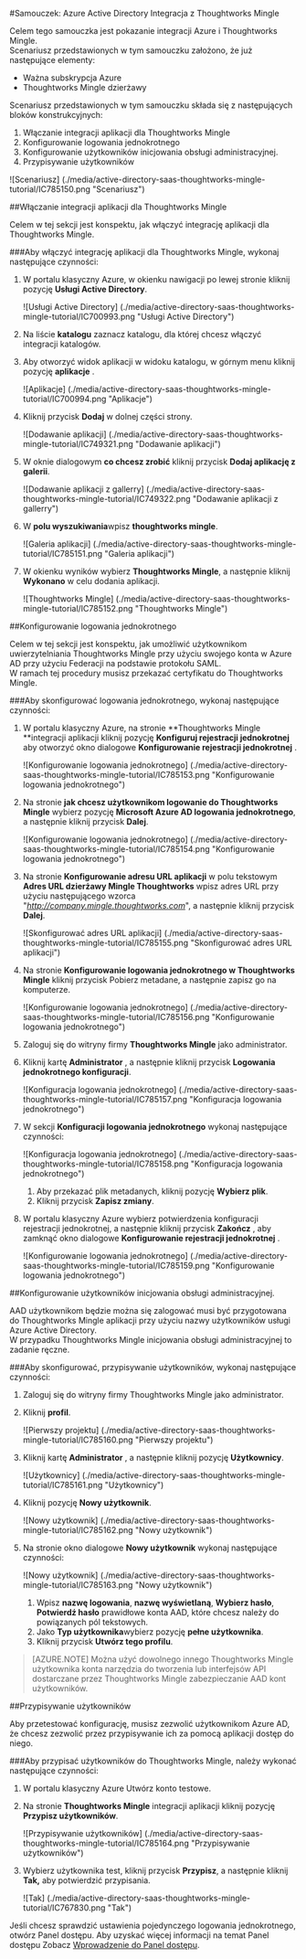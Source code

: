<properties 
    pageTitle="Samouczek: Azure Active Directory Integracja z Thoughtworks Mingle | Microsoft Azure" 
    description="Dowiedz się, jak za pomocą Thoughtworks Mingle usługi Azure Active Directory można włączyć logowania jednokrotnego, automatycznego inicjowania obsługi administracyjnej i nie tylko!" 
    services="active-directory" 
    authors="jeevansd"  
    documentationCenter="na" 
     manager="femila"/>
<tags 
    ms.service="active-directory" 
    ms.devlang="na" 
    ms.topic="article" 
    ms.tgt_pltfrm="na" 
    ms.workload="identity" 
    ms.date="09/11/2016" 
    ms.author="jeedes" />

#<a name="tutorial-azure-active-directory-integration-with-thoughtworks-mingle"></a>Samouczek: Azure Active Directory Integracja z Thoughtworks Mingle
  
Celem tego samouczka jest pokazanie integracji Azure i Thoughtworks Mingle.  
Scenariusz przedstawionych w tym samouczku założono, że już następujące elementy:

-   Ważna subskrypcja Azure
-   Thoughtworks Mingle dzierżawy
  
Scenariusz przedstawionych w tym samouczku składa się z następujących bloków konstrukcyjnych:

1.  Włączanie integracji aplikacji dla Thoughtworks Mingle
2.  Konfigurowanie logowania jednokrotnego
3.  Konfigurowanie użytkowników inicjowania obsługi administracyjnej.
4.  Przypisywanie użytkowników

![Scenariusz] (./media/active-directory-saas-thoughtworks-mingle-tutorial/IC785150.png "Scenariusz")

##<a name="enabling-the-application-integration-for-thoughtworks-mingle"></a>Włączanie integracji aplikacji dla Thoughtworks Mingle
  
Celem w tej sekcji jest konspektu, jak włączyć integrację aplikacji dla Thoughtworks Mingle.

###<a name="to-enable-the-application-integration-for-thoughtworks-mingle-perform-the-following-steps"></a>Aby włączyć integrację aplikacji dla Thoughtworks Mingle, wykonaj następujące czynności:

1.  W portalu klasyczny Azure, w okienku nawigacji po lewej stronie kliknij pozycję **Usługi Active Directory**.

    ![Usługi Active Directory] (./media/active-directory-saas-thoughtworks-mingle-tutorial/IC700993.png "Usługi Active Directory")

2.  Na liście **katalogu** zaznacz katalogu, dla której chcesz włączyć integracji katalogów.

3.  Aby otworzyć widok aplikacji w widoku katalogu, w górnym menu kliknij pozycję **aplikacje** .

    ![Aplikacje] (./media/active-directory-saas-thoughtworks-mingle-tutorial/IC700994.png "Aplikacje")

4.  Kliknij przycisk **Dodaj** w dolnej części strony.

    ![Dodawanie aplikacji] (./media/active-directory-saas-thoughtworks-mingle-tutorial/IC749321.png "Dodawanie aplikacji")

5.  W oknie dialogowym **co chcesz zrobić** kliknij przycisk **Dodaj aplikację z galerii**.

    ![Dodawanie aplikacji z gallerry] (./media/active-directory-saas-thoughtworks-mingle-tutorial/IC749322.png "Dodawanie aplikacji z gallerry")

6.  W **polu wyszukiwania**wpisz **thoughtworks mingle**.

    ![Galeria aplikacji] (./media/active-directory-saas-thoughtworks-mingle-tutorial/IC785151.png "Galeria aplikacji")

7.  W okienku wyników wybierz **Thoughtworks Mingle**, a następnie kliknij **Wykonano** w celu dodania aplikacji.

    ![Thoughtworks Mingle] (./media/active-directory-saas-thoughtworks-mingle-tutorial/IC785152.png "Thoughtworks Mingle")

##<a name="configuring-single-sign-on"></a>Konfigurowanie logowania jednokrotnego
  
Celem w tej sekcji jest konspektu, jak umożliwić użytkownikom uwierzytelniania Thoughtworks Mingle przy użyciu swojego konta w Azure AD przy użyciu Federacji na podstawie protokołu SAML.  
W ramach tej procedury musisz przekazać certyfikatu do Thoughtworks Mingle.

###<a name="to-configure-single-sign-on-perform-the-following-steps"></a>Aby skonfigurować logowania jednokrotnego, wykonaj następujące czynności:

1.  W portalu klasyczny Azure, na stronie **Thoughtworks Mingle **integracji aplikacji kliknij pozycję **Konfiguruj rejestracji jednokrotnej** aby otworzyć okno dialogowe **Konfigurowanie rejestracji jednokrotnej** .

    ![Konfigurowanie logowania jednokrotnego] (./media/active-directory-saas-thoughtworks-mingle-tutorial/IC785153.png "Konfigurowanie logowania jednokrotnego")

2.  Na stronie **jak chcesz użytkownikom logowanie do Thoughtworks Mingle** wybierz pozycję **Microsoft Azure AD logowania jednokrotnego**, a następnie kliknij przycisk **Dalej**.

    ![Konfigurowanie logowania jednokrotnego] (./media/active-directory-saas-thoughtworks-mingle-tutorial/IC785154.png "Konfigurowanie logowania jednokrotnego")

3.  Na stronie **Konfigurowanie adresu URL aplikacji** w polu tekstowym **Adres URL dzierżawy Mingle Thoughtworks** wpisz adres URL przy użyciu następującego wzorca "*http://company.mingle.thoughtworks.com*", a następnie kliknij przycisk **Dalej**.

    ![Skonfigurować adres URL aplikacji] (./media/active-directory-saas-thoughtworks-mingle-tutorial/IC785155.png "Skonfigurować adres URL aplikacji")

4.  Na stronie **Konfigurowanie logowania jednokrotnego w Thoughtworks Mingle** kliknij przycisk Pobierz metadane, a następnie zapisz go na komputerze.

    ![Konfigurowanie logowania jednokrotnego] (./media/active-directory-saas-thoughtworks-mingle-tutorial/IC785156.png "Konfigurowanie logowania jednokrotnego")

5.  Zaloguj się do witryny firmy **Thoughtworks Mingle** jako administrator.

6.  Kliknij kartę **Administrator** , a następnie kliknij przycisk **Logowania jednokrotnego konfiguracji**.

    ![Konfiguracja logowania jednokrotnego] (./media/active-directory-saas-thoughtworks-mingle-tutorial/IC785157.png "Konfiguracja logowania jednokrotnego")

7.  W sekcji **Konfiguracji logowania jednokrotnego** wykonaj następujące czynności:

    ![Konfiguracja logowania jednokrotnego] (./media/active-directory-saas-thoughtworks-mingle-tutorial/IC785158.png "Konfiguracja logowania jednokrotnego")

    1.  Aby przekazać plik metadanych, kliknij pozycję **Wybierz plik**.
    2.  Kliknij przycisk **Zapisz zmiany**.

8.  W portalu klasyczny Azure wybierz potwierdzenia konfiguracji rejestracji jednokrotnej, a następnie kliknij przycisk **Zakończ** , aby zamknąć okno dialogowe **Konfigurowanie rejestracji jednokrotnej** .

    ![Konfigurowanie logowania jednokrotnego] (./media/active-directory-saas-thoughtworks-mingle-tutorial/IC785159.png "Konfigurowanie logowania jednokrotnego")

##<a name="configuring-user-provisioning"></a>Konfigurowanie użytkowników inicjowania obsługi administracyjnej.
  
AAD użytkownikom będzie można się zalogować musi być przygotowana do Thoughtworks Mingle aplikacji przy użyciu nazwy użytkowników usługi Azure Active Directory.  
W przypadku Thoughtworks Mingle inicjowania obsługi administracyjnej to zadanie ręczne.

###<a name="to-configure-user-provisioning-perform-the-following-steps"></a>Aby skonfigurować, przypisywanie użytkowników, wykonaj następujące czynności:

1.  Zaloguj się do witryny firmy Thoughtworks Mingle jako administrator.

2.  Kliknij **profil**.

    ![Pierwszy projektu] (./media/active-directory-saas-thoughtworks-mingle-tutorial/IC785160.png "Pierwszy projektu")

3.  Kliknij kartę **Administrator** , a następnie kliknij pozycję **Użytkownicy**.

    ![Użytkownicy] (./media/active-directory-saas-thoughtworks-mingle-tutorial/IC785161.png "Użytkownicy")

4.  Kliknij pozycję **Nowy użytkownik**.

    ![Nowy użytkownik] (./media/active-directory-saas-thoughtworks-mingle-tutorial/IC785162.png "Nowy użytkownik")

5.  Na stronie okno dialogowe **Nowy użytkownik** wykonaj następujące czynności:

    ![Nowy użytkownik] (./media/active-directory-saas-thoughtworks-mingle-tutorial/IC785163.png "Nowy użytkownik")

    1.  Wpisz **nazwę logowania**, **nazwę wyświetlaną**, **Wybierz hasło**, **Potwierdź hasło** prawidłowe konta AAD, które chcesz należy do powiązanych pól tekstowych.
    2.  Jako **Typ użytkownika**wybierz pozycję **pełne użytkownika**.
    3.  Kliknij przycisk **Utwórz tego profilu**.

>[AZURE.NOTE] Można użyć dowolnego innego Thoughtworks Mingle użytkownika konta narzędzia do tworzenia lub interfejsów API dostarczane przez Thoughtworks Mingle zabezpieczanie AAD kont użytkowników.

##<a name="assigning-users"></a>Przypisywanie użytkowników
  
Aby przetestować konfigurację, musisz zezwolić użytkownikom Azure AD, że chcesz zezwolić przez przypisywanie ich za pomocą aplikacji dostęp do niego.

###<a name="to-assign-users-to-thoughtworks-mingle-perform-the-following-steps"></a>Aby przypisać użytkowników do Thoughtworks Mingle, należy wykonać następujące czynności:

1.  W portalu klasyczny Azure Utwórz konto testowe.

2.  Na stronie **Thoughtworks Mingle** integracji aplikacji kliknij pozycję **Przypisz użytkowników**.

    ![Przypisywanie użytkowników] (./media/active-directory-saas-thoughtworks-mingle-tutorial/IC785164.png "Przypisywanie użytkowników")

3.  Wybierz użytkownika test, kliknij przycisk **Przypisz**, a następnie kliknij **Tak,** aby potwierdzić przypisania.

    ![Tak] (./media/active-directory-saas-thoughtworks-mingle-tutorial/IC767830.png "Tak")
  
Jeśli chcesz sprawdzić ustawienia pojedynczego logowania jednokrotnego, otwórz Panel dostępu. Aby uzyskać więcej informacji na temat Panel dostępu Zobacz [Wprowadzenie do Panel dostępu](active-directory-saas-access-panel-introduction.md).

